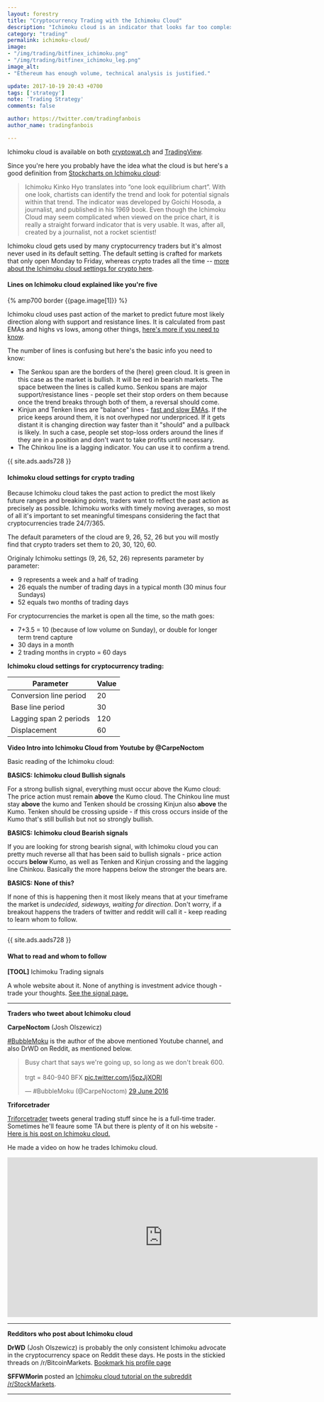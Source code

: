 ```yaml
---
layout: forestry
title: "Cryptocurrency Trading with the Ichimoku Cloud"
description: "Ichimoku cloud is an indicator that looks far too complex to learn for traders with 5 seconds attention spans. Once you know what it does it makes your trading so much easier though."
category: "trading"
permalink: ichimoku-cloud/
image:
- "/img/trading/bitfinex_ichimoku.png"
- "/img/trading/bitfinex_ichimoku_leg.png"
image_alt:
- "Ethereum has enough volume, technical analysis is justified."

update: 2017-10-19 20:43 +0700
tags: ['strategy']
note: 'Trading Strategy'
comments: false

author: https://twitter.com/tradingfanbois
author_name: tradingfanbois

---
```


Ichimoku cloud is available on both [cryptowat.ch](https://cryptowat.ch/) and [TradingView](http://tradingview.go2cloud.org/aff_c?offer_id=2&aff_id=3223&url_id=23&file_id=199).

Since you're here you probably have the idea what the cloud is but here's a good definition from [Stockcharts on Ichimoku cloud](http://stockcharts.com/school/doku.php?id=chart_school:technical_indicators:ichimoku_cloud):

> Ichimoku Kinko Hyo translates into “one look equilibrium chart”. With one look, chartists can identify the trend and look for potential signals within that trend. The indicator was developed by Goichi Hosoda, a journalist, and published in his 1969 book. Even though the Ichimoku Cloud may seem complicated when viewed on the price chart, it is really a straight forward indicator that is very usable. It was, after all, created by a journalist, not a rocket scientist!

Ichimoku cloud gets used by many cryptocurrency traders but it's almost never used in its default setting. The default setting is crafted for markets that only open Monday to Friday, whereas crypto trades all the time -- [more about the Ichimoku cloud settings for crypto here](#settings).

#### Lines on Ichimoku cloud explained like you're five

{% amp700 border {{page.image[1]}} %}

Ichimoku cloud uses past action of the market to predict future most likely direction along with support and resistance lines.
It is calculated from past EMAs and highs vs lows, among other things, [here's more if you need to know](http://stockcharts.com/school/doku.php?id=chart_school:technical_indicators:ichimoku_cloud).

The number of lines is confusing but here's the basic info you need to know:

* The Senkou span are the borders of the (here) green cloud. It is green in this case as the market is bullish. It will be red in bearish markets. The space between the lines is called kumo. Senkou spans are major support/resistance lines - people set their stop orders on them because once the trend breaks through both of them, a reversal should come.
* Kinjun and Tenken lines are "balance" lines - [fast and slow EMAs](http://www.babypips.com/school/elementary/moving-averages/moving-average-crossover-trading.html). If the price keeps around them, it is not overhyped nor underpriced. If it gets distant it is changing direction way faster than it "should" and a pullback is likely. In such a case, people set stop-loss orders around the lines if they are in a position and don't want to take profits until necessary.
* The Chinkou line is a lagging indicator. You can use it to confirm a trend.

<div id="settings"></div>

{{ site.ads.aads728 }}


#### Ichimoku cloud settings for crypto trading

Because Ichimoku cloud takes the past action to predict the most likely future ranges and breaking points, traders want to reflect the past action as precisely as possible. Ichimoku works with timely moving averages, so most of all it's important to set meaningful timespans considering the fact that cryptocurrencies trade 24/7/365.

The default parameters of the cloud are 9, 26, 52, 26 but you will mostly find that crypto traders set them to 20, 30, 120, 60.

Originaly Ichimoku settings (9, 26, 52, 26) represents parameter by parameter:

* 9 represents a week and a half of trading
* 26 equals the number of trading days in a typical month (30 minus four Sundays)
* 52 equals two months of trading days

For cryptocurrencies the market is open all the time, so the math goes:  
* 7+3.5 = 10 (because of low volume on Sunday), or double for longer term trend capture
* 30 days in a month
* 2 trading months in crypto = 60 days

**Ichimoku cloud settings for cryptocurrency trading:**

| Parameter | Value |
| ---------- | ------- |
| Conversion line period | 20 |
| Base line period | 30 |
| Lagging span 2 periods | 120 |
| Displacement | 60 |

**Video Intro into Ichimoku Cloud from Youtube by @CarpeNoctom**

   <amp-youtube
          data-videoid="J3t2Tsn_Imk"
          layout="responsive"
          width="700" height="360"></amp-youtube>
   </div>


Basic reading of the Ichimoku cloud:

**BASICS: Ichimoku cloud Bullish signals**

For a strong bullish signal, everything must occur above the Kumo cloud: The price action must remain **above** the Kumo cloud. The Chinkou line must stay **above** the kumo and Tenken should be crossing Kinjun also **above** the Kumo. Tenken should be crossing upside - if this cross occurs inside of the Kumo that's still bullish but not so strongly bullish.

**BASICS: Ichimoku cloud Bearish signals**

If you are looking for strong bearish signal, with Ichimoku cloud you can pretty much reverse all that has been said to bullish signals - price action occurs **below** Kumo, as well as Tenken and Kinjun crossing and the lagging line Chinkou. Basically the more happens below the stronger the bears are.

**BASICS: None of this?**

If none of this is happening then it most likely means that at your timeframe the market is *undecided, sideways, waiting for direction*. Don't worry, if a breakout happens the traders of twitter and reddit will call it - keep reading to learn whom to follow.

____________________________

{{ site.ads.aads728 }}

#### What to read and whom to follow

**[TOOL]** Ichimoku Trading signals

A whole website about it. None of anything is investment advice though - trade your thoughts. [See the signal page.](http://www.ichimokutrader.com/signals.html)

_________________________

**Traders who tweet about Ichimoku cloud**

**CarpeNoctom** (Josh Olszewicz)

[#BubbleMoku](https://twitter.com/CarpeNoctom) is the author of the above mentioned Youtube channel, and also DrWD on Reddit, as mentioned below.

<blockquote class="twitter-tweet" data-lang="en-gb"><p lang="en" dir="ltr">Busy chart that says we&#39;re going up, so long as we don&#39;t break 600. <br><br>trgt = 840-940 BFX <a href="https://t.co/j5pzJjXORI">pic.twitter.com/j5pzJjXORI</a></p>&mdash; #BubbleMoku (@CarpeNoctom) <a href="https://twitter.com/CarpeNoctom/status/748010819775041542">29 June 2016</a></blockquote>

**Triforcetrader**

[Triforcetrader](https://twitter.com/triforcetrader) tweets general trading stuff since he is a full-time trader. Sometimes he'll feaure some TA but there is plenty of it on his website - [Here is his post on Ichimoku cloud.](http://triforcetrader.com/trading/ichimoku/)

He made a video on how he trades Ichimoku cloud.

<iframe width="700" height="360" src="https://www.youtube.com/embed/p_Z6ogQIE6E" frameborder="0" allowfullscreen></iframe>

_______________________

**Redditors who post about Ichimoku cloud**

**DrWD** (Josh Olszewicz) is probably the only consistent Ichimoku advocate in the cryptocurrency space on Reddit these days. He posts in the stickied threads on /r/BitcoinMarkets. [Bookmark his profile page](https://www.reddit.com/user/drwd)

**SFFWMorin** posted an [Ichimoku cloud tutorial on the subreddit /r/StockMarkets](https://www.reddit.com/r/StockMarket/comments/434jrn/ichimoku_cloud_how_to_trade_guide/).

_____________________
